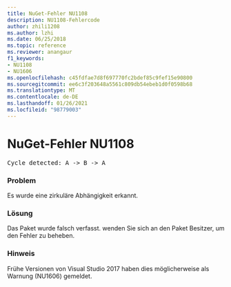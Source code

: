 ```yaml
---
title: NuGet-Fehler NU1108
description: NU1108-Fehlercode
author: zhili1208
ms.author: lzhi
ms.date: 06/25/2018
ms.topic: reference
ms.reviewer: anangaur
f1_keywords:
- NU1108
- NU1606
ms.openlocfilehash: c45fdfae7d8f697770fc2bdef85c9fef15e90800
ms.sourcegitcommit: ee6c3f203648a5561c809db54ebeb1d0f0598b68
ms.translationtype: MT
ms.contentlocale: de-DE
ms.lasthandoff: 01/26/2021
ms.locfileid: "98779003"
---
```

# <a name="nuget-error-nu1108"></a>NuGet-Fehler NU1108

<pre>Cycle detected: A -> B -> A</pre>

### <a name="issue"></a>Problem
Es wurde eine zirkuläre Abhängigkeit erkannt.

### <a name="solution"></a>Lösung
Das Paket wurde falsch verfasst. wenden Sie sich an den Paket Besitzer, um den Fehler zu beheben.

### <a name="note"></a>Hinweis
Frühe Versionen von Visual Studio 2017 haben dies möglicherweise als Warnung (NU1606) gemeldet.
